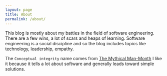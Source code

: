 ```yaml
---
layout: page
title: About
permalink: /about/
---
```


This blog is mostly about my battles in the field of software engineering.
There are a few wins, a lot of scars and heaps of learning.
Software engineering is a social discipline and so the blog includes topics like technology, leadership, empathy.

The `Conceptual integrity` name comes from [The Mythical Man-Month](https://en.wikipedia.org/wiki/The_Mythical_Man-Month)
I like it because it tells a lot about software and generally leads toward simple solutions.

